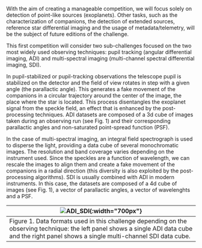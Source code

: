 With the aim of creating a manageable competition, we will focus solely on detection of point-like sources (exoplanets). Other tasks, such as the characterization of companions, the detection of extended sources, reference star differential imaging and the usage of metadata/telemetry, will be the subject of future editions of the challenge. 

This first competition will consider two sub-challenges focused on the two most widely used observing techniques: pupil tracking (angular differential imaging, ADI) and multi-spectral imaging (multi-channel spectral differential imaging, SDI). 

In pupil-stabilized or pupil-tracking observations the telescope pupil is stabilized on the detector and the field of view rotates in step with a given angle (the parallactic angle). This generates a fake movement of the companions in a circular trajectory around the center of the image, the place where the star is located. This process disentangles the exoplanet signal from the speckle field, an effect that is enhanced by the post-processing techniques. ADI datasets are composed of a 3d cube of images taken during an observing run (see Fig. 1) and their corresponding parallactic angles and non-saturated point-spread function (PSF). 

In the case of multi-spectral imaging, an integral field spectrograph is used to disperse the light, providing a data cube of several monochromatic images. The resolution and band coverage varies depending on the instrument used. Since the speckles are a function of wavelength, we can rescale the images to align them and create a fake movement of the companions in a radial direction (this diversity is also exploited by the post-processing algorithms). SDI is usually combined with ADI in modern instruments. In this case, the datasets are composed of a 4d cube of images (see Fig. 1), a vector of parallactic angles, a vector of wavelenghts and a PSF. 

| ![ADI_SDI](https://raw.githubusercontent.com/carlgogo/exoimaging_challenge/master/assets/images/challenge_illustrations.001.png){:width="700px"} |
| --- |
| Figure 1. Data formats used in this challenge depending on the observing technique: the left panel shows a single ADI data cube and the right panel shows a single multi-channel SDI data cube. |

